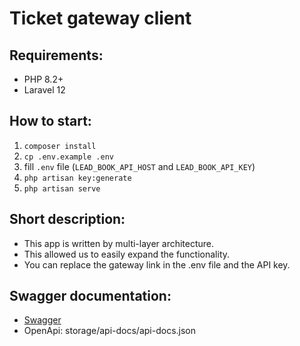 # Ticket gateway client

## Requirements:
- PHP 8.2+
- Laravel 12

## How to start:
1. `composer install`
2. `cp .env.example .env`
3. fill `.env` file (`LEAD_BOOK_API_HOST` and `LEAD_BOOK_API_KEY`)
4. `php artisan key:generate`
5. `php artisan serve`

## Short description:
- This app is written by multi-layer architecture.
- This allowed us to easily expand the functionality.
- You can replace the gateway link in the .env file and the API key.

## Swagger documentation:
- [Swagger](http://localhost:8000/api/documentation)
- OpenApi: storage/api-docs/api-docs.json
